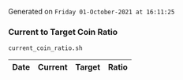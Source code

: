 Generated on `Friday 01-October-2021 at 16:11:25`

### Current to Target Coin Ratio
`current_coin_ratio.sh`

Date|Current|Target|Ratio
---|---|---|---
